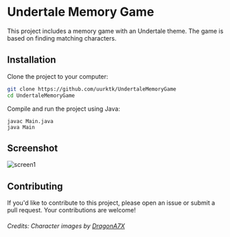 # Undertale Memory Game

This project includes a memory game with an Undertale theme. The game is based on finding matching characters.

## Installation

Clone the project to your computer:

```bash
git clone https://github.com/uurktk/UndertaleMemoryGame
cd UndertaleMemoryGame
```
Compile and run the project using Java:
```
javac Main.java
java Main
```
## Screenshot
![screen1](https://github.com/uurktk/UndertaleMemoryGame/assets/111447584/f18fdd7d-2c10-40b9-86c6-d7befddd0fa6)

## Contributing
If you'd like to contribute to this project, please open an issue or submit a pull request. Your contributions are welcome!

###### Credits: Character images by [DragonA7X](https://www.deviantart.com/dragona7x)
